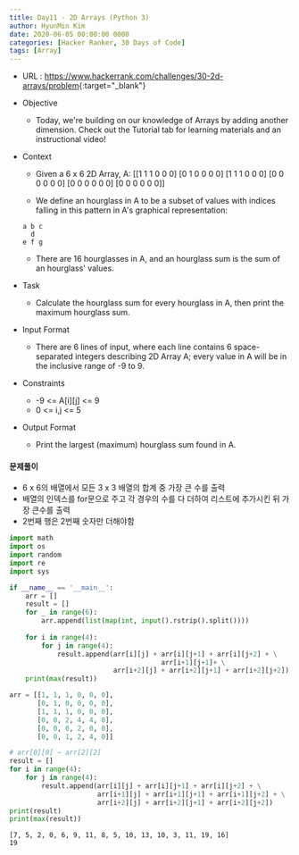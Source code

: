 ```yaml
---
title: Day11 - 2D Arrays (Python 3)
author: HyunMin Kim
date: 2020-06-05 00:00:00 0000
categories: [Hacker Ranker, 30 Days of Code]
tags: [Array]
---
```


- URL : <https://www.hackerrank.com/challenges/30-2d-arrays/problem>{:target="_blank"}

- Objective
    - Today, we're building on our knowledge of Arrays by adding another dimension. Check out the Tutorial tab for learning materials and an instructional video!

- Context
    - Given a 6 x 6 2D Array, A:
    [[1 1 1 0 0 0]
     [0 1 0 0 0 0]
     [1 1 1 0 0 0]
     [0 0 0 0 0 0]
     [0 0 0 0 0 0]
     [0 0 0 0 0 0]]

    - We define an hourglass in A to be a subset of values with indices falling in this pattern in A's graphical representation:
    ```
    a b c
      d
    e f g
    ```

    - There are  16 hourglasses in A, and an hourglass sum is the sum of an hourglass' values.

- Task
    - Calculate the hourglass sum for every hourglass in A, then print the maximum hourglass sum.

- Input Format
    - There are 6 lines of input, where each line contains 6 space-separated integers describing 2D Array A; every value in A will be in the inclusive range of -9 to 9.

- Constraints
    - -9 <= A[i][j] <= 9
    - 0 <= i,j <= 5
    
- Output Format
    - Print the largest (maximum) hourglass sum found in A.

#### 문제풀이
- 6 x 6의 배열에서 모든 3 x 3 배열의 합계 중 가장 큰 수를 출력
- 배열의 인덱스를 for문으로 주고 각 경우의 수를 다 더하여 리스트에 추가시킨 뒤 가장 큰수를 출력
- 2번째 행은 2번째 숫자만 더해야함


```python
import math
import os
import random
import re
import sys

if __name__ == '__main__':
    arr = []
    result = []
    for _ in range(6):
        arr.append(list(map(int, input().rstrip().split())))
    
    for i in range(4):
        for j in range(4):
            result.append(arr[i][j] + arr[i][j+1] + arr[i][j+2] + \
                                      arr[i+1][j+1]+ \
                          arr[i+2][j] + arr[i+2][j+1] + arr[i+2][j+2])
    print(max(result))
```


```python
arr = [[1, 1, 1, 0, 0, 0], 
       [0, 1, 0, 0, 0, 0], 
       [1, 1, 1, 0, 0, 0], 
       [0, 0, 2, 4, 4, 0], 
       [0, 0, 0, 2, 0, 0], 
       [0, 0, 1, 2, 4, 0]]
```


```python
# arr[0][0] ~ arr[2][2]
result = []
for i in range(4):
    for j in range(4):
        result.append(arr[i][j] + arr[i][j+1] + arr[i][j+2] + \
                      arr[i+1][j] + arr[i+1][j+1] + arr[i+1][j+2] + \
                      arr[i+2][j] + arr[i+2][j+1] + arr[i+2][j+2])
print(result)
print(max(result))
```

    [7, 5, 2, 0, 6, 9, 11, 8, 5, 10, 13, 10, 3, 11, 19, 16]
    19